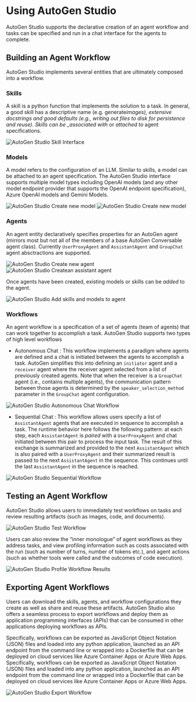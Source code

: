 # Using AutoGen Studio

AutoGen Studio supports the declarative creation of an agent workflow and tasks can be specified and run in a chat interface for the agents to complete.

## Building an Agent Workflow

AutoGen Studio implements several entities that are ultimately composed into a workflow.

### Skills

A skill is a python function that implements the solution to a task. In general, a good skill has a descriptive name (e.g. generate*images), extensive docstrings and good defaults (e.g., writing out files to disk for persistence and reuse). Skills can be \_associated with* or _attached to_ agent specifications.

![AutoGen Studio Skill Interface](./img/skill.png)

### Models

A model refers to the configuration of an LLM. Similar to skills, a model can be attached to an agent specification.
The AutoGen Studio interface supports multiple model types including OpenAI models (and any other model endpoint provider that supports the OpenAI endpoint specification), Azure OpenAI models and Gemini Models.

![AutoGen Studio Create new model](./img/model_new.png)
![AutoGen Studio Create new model](./img/model_openai.png)

### Agents

An agent entity declaratively specifies properties for an AutoGen agent (mirrors most but not all of the members of a base AutoGen Conversable agent class). Currently `UserProxyAgent` and `AssistantAgent` and `GroupChat` agent absctractions are supported.

![AutoGen Studio Create new agent](./img/agent_new.png)
![AutoGen Studio Createan assistant agent](./img/agent_groupchat.png)

Once agents have been created, existing models or skills can be _added_ to the agent.

![AutoGen Studio Add skills and models to agent](./img/agent_skillsmodel.png)

### Workflows

An agent workflow is a specification of a set of agents (team of agents) that can work together to accomplish a task. AutoGen Studio supports two types of high level workflows

- Autonomous Chat : This workflow implements a paradigm where agents are defined and a chat is initiated between the agents to accomplish a task. AutoGen simplifies this into defining an `initiator` agent and a `receiver` agent where the receiver agent selected from a list of previously created agents. Note that when the receiver is a `GroupChat` agent (i.e., contains multiple agents), the communication pattern between those agents is determined by the `speaker_selection_method` parameter in the `GroupChat` agent configuration.

![AutoGen Studio Autonomous Chat Workflow](./img/workflow_chat.png)

- Sequential Chat : This workflow allows users specify a list of `AssistantAgent` agents that are executed in sequence to accomplish a task. The runtime behavior here follows the following pattern: at each step, each `AssistantAgent` is _paired_ with a `UserProxyAgent` and chat initiated between this pair to process the input task. The result of this exchange is summarized and provided to the next `AssistantAgent` which is also paired with a `UserProxyAgent` and their summarized result is passed to the next `AssistantAgent` in the sequence. This continues until the last `AssistantAgent` in the sequence is reached.

![AutoGen Studio Sequential Workflow](./img/workflow_sequential.png)

<!-- ```
Plot a chart of NVDA and TESLA stock price YTD. Save the result to a file named nvda_tesla.png
```

The agent workflow responds by _writing and executing code_ to create a python program to generate the chart with the stock prices.

> Note than there could be multiple turns between the `AssistantAgent` and the `UserProxyAgent` to produce and execute the code in order to complete the task.

![ARA](./img/ara_stockprices.png)

> Note: You can also view the debug console that generates useful information to see how the agents are interacting in the background. -->

<!-- - Build: Users begin by constructing their workflows. They may incorporate previously developed skills/models into agents within the workflow. User's can immediately test their workflows in the the same view or in a saved session in the playground.

- Playground: Users can start a new session, select an agent workflow, and engage in a "chat" with this agent workflow. It is important to note the significant differences between a traditional chat with a Large Language Model (LLM) and a chat with a group of agents. In the former, the response is typically a single formatted reply, while in the latter, it consists of a history of conversations among the agents.

## Entities and Concepts -->

## Testing an Agent Workflow

AutoGen Studio allows users to immediately test workflows on tasks and review resulting artifacts (such as images, code, and documents).

![AutoGen Studio Test Workflow](./img/workflow_test.png)

Users can also review the “inner monologue” of agent workflows as they address tasks, and view profiling information such as costs associated with the run (such as number of turns, number of tokens etc.), and agent actions (such as whether tools were called and the outcomes of code execution).

![AutoGen Studio Profile Workflow Results](./img/workflow_profile.png)

## Exporting Agent Workflows

Users can download the skills, agents, and workflow configurations they create as well as share and reuse these artifacts. AutoGen Studio also offers a seamless process to export workflows and deploy them as application programming interfaces (APIs) that can be consumed in other applications deploying workflows as APIs.

Specifically, workflows can be exported as JavaScript Object Notation (JSON) files and loaded into any python application, launched as an API endpoint from the command line or wrapped into a Dockerfile that can be deployed on cloud services like Azure Container Apps or Azure Web Apps.
Specifically, workflows can be exported as JavaScript Object Notation (JSON) files and loaded into any python application, launched as an API endpoint from the command line or wrapped into a Dockerfile that can be deployed on cloud services like Azure Container Apps or Azure Web Apps.

![AutoGen Studio Export Workflow](./img/workflow_export.png)
